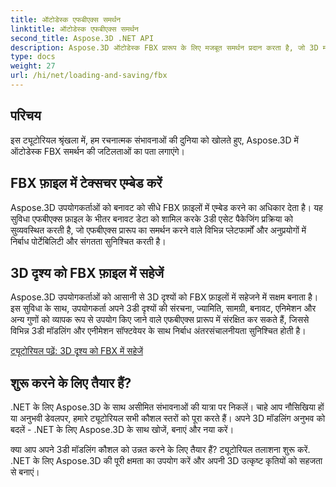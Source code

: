 ```yaml
---
title: ऑटोडेस्क एफबीएक्स समर्थन
linktitle: ऑटोडेस्क एफबीएक्स समर्थन
second_title: Aspose.3D .NET API
description: Aspose.3D ऑटोडेस्क FBX प्रारूप के लिए मजबूत समर्थन प्रदान करता है, जो 3D मॉडल के निर्बाध आयात और निर्यात को सक्षम बनाता है, इंटरऑपरेबिलिटी और वर्कफ़्लो दक्षता को बढ़ाता है।
type: docs
weight: 27
url: /hi/net/loading-and-saving/fbx
---
```

## परिचय

इस ट्यूटोरियल श्रृंखला में, हम रचनात्मक संभावनाओं की दुनिया को खोलते हुए, Aspose.3D में ऑटोडेस्क FBX समर्थन की जटिलताओं का पता लगाएंगे।

## FBX फ़ाइल में टेक्सचर एम्बेड करें

Aspose.3D उपयोगकर्ताओं को बनावट को सीधे FBX फ़ाइलों में एम्बेड करने का अधिकार देता है। यह सुविधा एफबीएक्स फ़ाइल के भीतर बनावट डेटा को शामिल करके 3डी एसेट पैकेजिंग प्रक्रिया को सुव्यवस्थित करती है, जो एफबीएक्स प्रारूप का समर्थन करने वाले विभिन्न प्लेटफार्मों और अनुप्रयोगों में निर्बाध पोर्टेबिलिटी और संगतता सुनिश्चित करती है।

## 3D दृश्य को FBX फ़ाइल में सहेजें

Aspose.3D उपयोगकर्ताओं को आसानी से 3D दृश्यों को FBX फ़ाइलों में सहेजने में सक्षम बनाता है। इस सुविधा के साथ, उपयोगकर्ता अपने 3डी दृश्यों की संरचना, ज्यामिति, सामग्री, बनावट, एनिमेशन और अन्य गुणों को व्यापक रूप से उपयोग किए जाने वाले एफबीएक्स प्रारूप में संरक्षित कर सकते हैं, जिससे विभिन्न 3डी मॉडलिंग और एनीमेशन सॉफ्टवेयर के साथ निर्बाध अंतरसंचालनीयता सुनिश्चित होती है।

[ट्यूटोरियल पढ़ें: 3D दृश्य को FBX में सहेजें](save-3d-scene)

## शुरू करने के लिए तैयार हैं?

.NET के लिए Aspose.3D के साथ असीमित संभावनाओं की यात्रा पर निकलें। चाहे आप नौसिखिया हों या अनुभवी डेवलपर, हमारे ट्यूटोरियल सभी कौशल स्तरों को पूरा करते हैं। अपने 3D मॉडलिंग अनुभव को बदलें - .NET के लिए Aspose.3D के साथ खोजें, बनाएं और नया करें।

क्या आप अपने 3डी मॉडलिंग कौशल को उन्नत करने के लिए तैयार हैं? ट्यूटोरियल तलाशना शुरू करें. .NET के लिए Aspose.3D की पूरी क्षमता का उपयोग करें और अपनी 3D उत्कृष्ट कृतियों को सहजता से बनाएं।